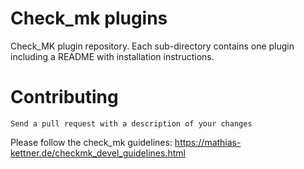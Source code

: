 Check_mk plugins
================

Check_MK plugin repository. Each sub-directory contains one plugin including a README with installation instructions.

Contributing
============

    Send a pull request with a description of your changes
Please follow the check_mk guidelines: https://mathias-kettner.de/checkmk_devel_guidelines.html
